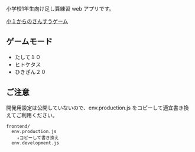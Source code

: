 小学校1年生向け足し算練習 web アプリです。

[小１からのさんすうゲーム](https://kaku3.github.io/e1-math-plus-10/frontend/dist/)

## ゲームモード
- たして１０
- ヒトケタス
- ひきざん２０

## ご注意
開発用設定は公開していないので、env.production.js をコピーして適宜書き換えてご利用ください。
```
frontend/
  env.production.js
    ↓コピーして書き換え
  env.development.js
```